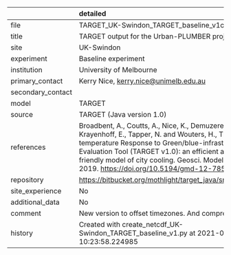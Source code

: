 |                   | detailed                                                                                                                                                                                                                                                                                                        |
|:------------------|:----------------------------------------------------------------------------------------------------------------------------------------------------------------------------------------------------------------------------------------------------------------------------------------------------------------|
| file              | TARGET_UK-Swindon_TARGET_baseline_v1c.nc                                                                                                                                                                                                                                                                        |
| title             | TARGET output for the Urban-PLUMBER project                                                                                                                                                                                                                                                                     |
| site              | UK-Swindon                                                                                                                                                                                                                                                                                                      |
| experiment        | Baseline experiment                                                                                                                                                                                                                                                                                             |
| institution       | University of Melbourne                                                                                                                                                                                                                                                                                         |
| primary_contact   | Kerry Nice, kerry.nice@unimelb.edu.au                                                                                                                                                                                                                                                                           |
| secondary_contact |                                                                                                                                                                                                                                                                                                                 |
| model             | TARGET                                                                                                                                                                                                                                                                                                          |
| source            | TARGET (Java version 1.0)                                                                                                                                                                                                                                                                                       |
| references        | Broadbent, A., Coutts, A., Nice, K., Demuzere, M., Krayenhoff, E., Tapper, N. and Wouters, H., The Air-temperature Response to Green/blue-infrastructure Evaluation Tool (TARGET v1.0): an efficient and user-friendly model of city cooling. Geosci. Model Dev., 2019. https://doi.org/10.5194/gmd-12-785-2019 |
| repository        | https://bitbucket.org/mothlight/target_java/src/master/                                                                                                                                                                                                                                                         |
| site_experience   | No                                                                                                                                                                                                                                                                                                              |
| additional_data   | No                                                                                                                                                                                                                                                                                                              |
| comment           | New version to offset timezones. And compressed                                                                                                                                                                                                                                                                 |
| history           | Created with create_netcdf_UK-Swindon_TARGET_baseline_v1.py at 2021-06-30 10:23:58.224985                                                                                                                                                                                                                       |

